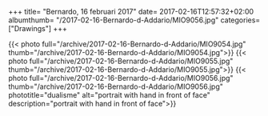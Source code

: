 +++
title= "Bernardo, 16 februari 2017"
date= 2017-02-16T12:57:32+02:00
albumthumb= "/2017-02-16-Bernardo-d-Addario/MIO9056.jpg"
categories= ["Drawings"]
+++

{{< photo full="/archive/2017-02-16-Bernardo-d-Addario/MIO9054.jpg" thumb="/archive/2017-02-16-Bernardo-d-Addario/MIO9054.jpg">}}
{{< photo full="/archive/2017-02-16-Bernardo-d-Addario/MIO9055.jpg" thumb="/archive/2017-02-16-Bernardo-d-Addario/MIO9055.jpg">}}
{{< photo full="/archive/2017-02-16-Bernardo-d-Addario/MIO9056.jpg" thumb="/archive/2017-02-16-Bernardo-d-Addario/MIO9056.jpg" phototitle="dualisme" alt="portrait with hand in front of face" description="portrait with hand in front of face">}}
